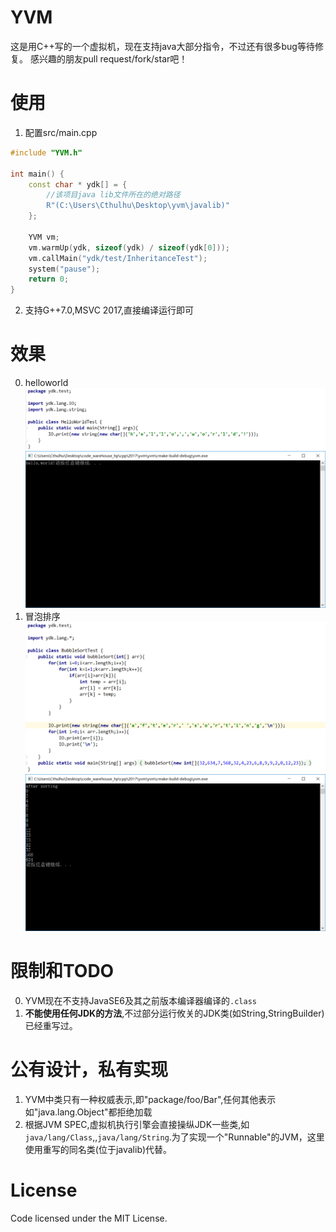 # YVM
这是用C++写的一个虚拟机，现在支持java大部分指令，不过还有很多bug等待修复。
感兴趣的朋友pull request/fork/star吧！

# 使用
1. 配置src/main.cpp
```cpp
#include "YVM.h"

int main() {
    const char * ydk[] = {
    	//该项目java lib文件所在的绝对路径
        R"(C:\Users\Cthulhu\Desktop\yvm\javalib)"
    };

    YVM vm;
    vm.warmUp(ydk, sizeof(ydk) / sizeof(ydk[0]));
    vm.callMain("ydk/test/InheritanceTest");
    system("pause");
    return 0;
}
```
2. 支持G++7.0,MSVC 2017,直接编译运行即可

# 效果
0. helloworld
![](./public/hw.png)
![](./public/helloworld.png)
1. 冒泡排序
![](./public/bubbletest.png)
![](./public/bbb.png)


# 限制和TODO
0. YVM现在不支持JavaSE6及其之前版本编译器编译的`.class`
1. **不能使用任何JDK的方法**,不过部分运行攸关的JDK类(如String,StringBuilder)已经重写过。

# 公有设计，私有实现
1. YVM中类只有一种权威表示,即"package/foo/Bar",任何其他表示如"java.lang.Object"都拒绝加载
2. 根据JVM SPEC,虚拟机执行引擎会直接操纵JDK一些类,如`java/lang/Class`,,`java/lang/String`.为了实现一个"Runnable"的JVM，这里使用重写的同名类(位于javalib)代替。


# License
Code licensed under the MIT License.